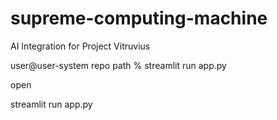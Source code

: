 # supreme-computing-machine

AI Integration for Project Vitruvius

user@user-system repo path % streamlit run app.py

open

streamlit run app.py

